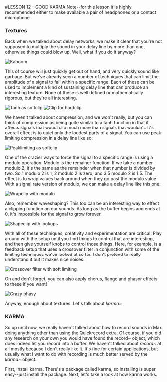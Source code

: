 #LESSON 12 - GOOD KARMA
Note--for this lesson it is highly recommended either to make available a pair of headphones or a contact microphone
### Textures
Back when we talked about delay networks, we make it clear that you're not supposed to multiply the sound in your delay line by more than one, otherwise things could blow up. Well, what if you do it anyway?

![Kaboom](kaboom.png)

This of course will just quickly get out of hand, and very quickly sound like garbage. But we've already seen a number of techniques that can limit the amplitude of a signal to fall within a specific range. Each of these can be used to implement a kind of sustaining delay line that can produce an interesting texture. None of these is well defined or mathematically rigorous, but they're all interesting.

![Tanh as softclip](softclip.png)
![Clip for hardclip](hardclip.png)

We haven't talked about compression, and we won't really, but you can think of compression as being quite similar to a tanh function in that it affects signals that woudl clip much more than signals that wouldn't. It's overall effect is to quiet only the loudest parts of a signal. You can use peak limiting compression in a delay line like so:

![Peaklimiting as softclip](peaklim.png)

One of the crazier ways to force the signal to a specific range is using a modulo operation. Modulo is the remainer function. If we take a number modulo 2, it's the same as the remainder when that number is divided by two. So 1 modulo 2 is 1, 2 modulo 2 is zero, and 3.5 modulo 2 is 1.5. The effect is to wrap values back around when they go past the modulo value. With a signal rate version of modulo, we can make a delay line like this one:

![Wrapclip with modulo](modulo.png)

Also, remember waveshaping? This too can be an interesting way to effect a clipping function on our sounds. As long as the buffer begins and ends at 0, it's impossible for the signal to grow forever.

![Shapeclip with lookup~](waveclip.png)

With all of these techniques, creativity and experimentation are critical. Play around with the setup until you find things to control that are interesting, and then give yourself knobs to control those things. Here, for example, is a feedback setup that uses a crossover filter in conjunction with some of the limiting techniques we've looked at so far. I don't pretend to really understand it but it makes nice noises:

![Crossover filter with soft limiting](crossclip.png)

On and don't forget, you can also apply chorus, flange and phasor effects to these if you want!

![Crazy phasy](crazy-phasy.png)

Anyway, enough about textures. Let's talk about _karma~_

### KARMA

So up until now, we really haven't talked about how to record sounds in Max doing anything other than using the Quickrecord extra. Of course, if you did any research on your own you would have found the record~ object, which does indeed let you record into a buffer. We haven't talked about _record~_ at all mostly because I don't really like it. It's fine for certain applications, but usually what I want to do with recording is much better served by the _karma~_ object. 

First, install karma. There's a package called karma, so installing is super easy--just install the package. Next, let's take a look at how karma works.

